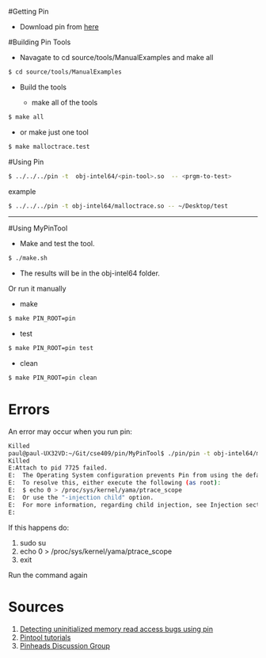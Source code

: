 #Getting Pin


- Download pin from [here](http://software.intel.com/en-us/articles/pin-a-dynamic-binary-instrumentation-tool#GettingStarted)

#Building Pin Tools


- Navagate to cd source/tools/ManualExamples and make all

```bash
$ cd source/tools/ManualExamples
```

- Build the tools 

   -  make all of the tools
```bash       
$ make all
```

- or make just one tool

```bash
$ make malloctrace.test
```

#Using Pin

```bash
$ ../../../pin -t  obj-intel64/<pin-tool>.so  -- <prgm-to-test>
```
example

```bash
$ ../../../pin -t obj-intel64/malloctrace.so -- ~/Desktop/test
```
---
#Using MyPinTool


- Make and test the tool.

```bash
$ ./make.sh
```

- The results will be in the obj-intel64 folder.

Or run it manually

- make

```bash
$ make PIN_ROOT=pin
```

- test

```bash
$ make PIN_ROOT=pin test
```

- clean

```bash
$ make PIN_ROOT=pin clean
```

# Errors
An error may occur when you run pin:
```bash
Killed
paul@paul-UX32VD:~/Git/cse409/pin/MyPinTool$ ./pin/pin -t obj-intel64/mallocmem.so -- test
Killed
E:Attach to pid 7725 failed. 
E:  The Operating System configuration prevents Pin from using the default (parent) injection mode.
E:  To resolve this, either execute the following (as root):
E:  $ echo 0 > /proc/sys/kernel/yama/ptrace_scope
E:  Or use the "-injection child" option.
E:  For more information, regarding child injection, see Injection section in the Pin User Manual.
E:
```

If this happens do:

1. sudo su
2. echo 0 > /proc/sys/kernel/yama/ptrace_scope
3. exit

Run the command again

# Sources
1. [Detecting uninitialized memory read access bugs using pin](http://jbremer.org/detecting-uninitialized-memory-read-access-bugs-using-pin-a-la-valgrind/)
2. [Pintool tutorials](http://shell-storm.org/repo/Notepad/more-Pin-stuff-references.txt)
3. [Pinheads Discussion Group](http://groups.yahoo.com/neo/groups/pinheads/info)